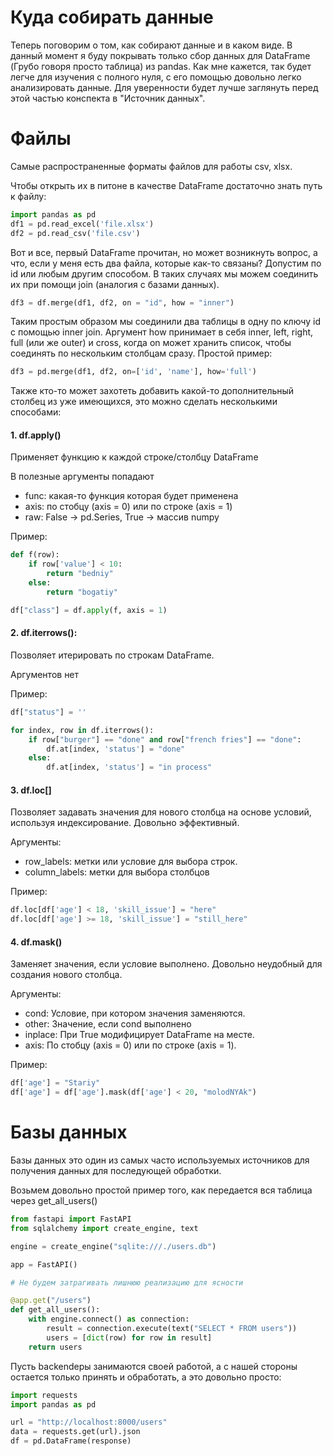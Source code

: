 # Куда собирать данные

Теперь поговорим о том, как собирают данные и в каком виде. В данный момент я буду покрывать только сбор данных для DataFrame (Грубо говоря просто таблица) из pandas. Как мне кажется, так будет легче для изучения с полного нуля, с его помощью довольно легко анализировать данные. Для уверенности будет лучше заглянуть перед этой частью конспекта в "Источник данных".

# Файлы

Самые распространенные форматы файлов для работы csv, xlsx.

Чтобы открыть их в питоне в качестве DataFrame достаточно знать путь к файлу:

``` python
import pandas as pd
df1 = pd.read_excel('file.xlsx')
df2 = pd.read_csv('file.csv')
```

Вот и все, первый DataFrame прочитан, но может возникнуть вопрос, а что, если у меня есть два файла, которые как-то связаны? Допустим по id или любым другим способом. В таких случаях мы можем соединить их при помощи join (аналогия с базами данных).

``` python
df3 = df.merge(df1, df2, on = "id", how = "inner")
```

Таким простым образом мы соединили два таблицы в одну по ключу id с помощью inner join. Аргумент how принимает в себя inner, left, right, full (или же outer) и cross, когда on может хранить список, чтобы соединять по нескольким столбцам сразу. Простой пример:

``` python
df3 = pd.merge(df1, df2, on=['id', 'name'], how='full')
```

Также кто-то может захотеть добавить какой-то дополнительный столбец из уже имеющихся, это можно сделать несколькими способами:

#### 1. df.apply()

Применяет функцию к каждой строке/столбцу DataFrame

В полезные аргументы попадают
- func: какая-то функция которая будет применена
- axis: по стобцу (axis = 0) или по строке (axis = 1)
- raw: False -> pd.Series, True -> массив numpy

Пример:

``` python
def f(row):
	if row['value'] < 10:
		return "bedniy"
	else:
		return "bogatiy"

df["class"] = df.apply(f, axis = 1)
```

#### 2. df.iterrows():

Позволяет итерировать по строкам DataFrame.

Аргументов нет

Пример:

``` python
df["status"] = ''

for index, row in df.iterrows():
	if row["burger"] == "done" and row["french fries"] == "done":
		df.at[index, 'status'] = "done"
	else:
		df.at[index, 'status'] = "in process"
```

#### 3. df.loc\[\]

Позволяет задавать значения для нового столбца на основе условий, используя индексирование. Довольно эффективный.

Аргументы:
- row_labels: метки или условие для выбора строк.
- column_labels: метки для выбора столбцов

Пример:

``` python
df.loc[df['age'] < 18, 'skill_issue'] = "here"
df.loc[df['age'] >= 18, 'skill_issue'] = "still_here"
```

#### 4. df.mask()

Заменяет значения, если условие выполнено. Довольно неудобный для создания нового столбца.

Аргументы:
- cond: Условие, при котором значения заменяются.
- other: Значение, если cond выполнено
- inplace: При True модифицирует DataFrame на месте.
- axis: По стобцу (axis = 0) или по строке (axis = 1).

Пример:

``` python
df['age'] = "Stariy"
df['age'] = df['age'].mask(df['age'] < 20, "molodNYAk")
```

# Базы данных

Базы данных это один из самых часто используемых источников для получения данных для последующей обработки.

Возьмем довольно простой пример того, как передается вся таблица через get_all_users()

``` python
from fastapi import FastAPI
from sqlalchemy import create_engine, text

engine = create_engine("sqlite:///./users.db")

app = FastAPI()

# Не будем затрагивать лишнюю реализацию для ясности

@app.get("/users")
def get_all_users():
    with engine.connect() as connection:
        result = connection.execute(text("SELECT * FROM users"))
        users = [dict(row) for row in result]
    return users
```

Пусть backendеры занимаются своей работой, а с нашей стороны остается только принять и обработать, а это довольно просто:

``` python
import requests
import pandas as pd

url = "http://localhost:8000/users"
data = requests.get(url).json
df = pd.DataFrame(response)
```